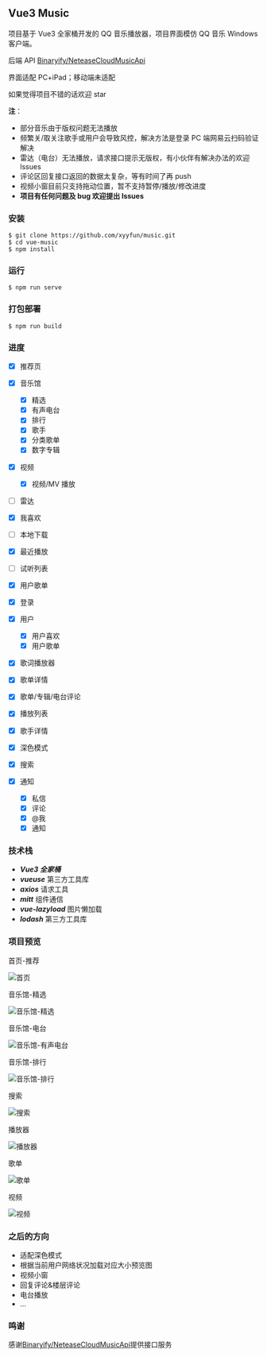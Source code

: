 <p align="center">
	<a href="https://github.com/vuejs/vue"><img src="https://img.shields.io/badge/vue-v3.2.13-blue" alt=""></a>
	<a href="https://github.com/axios/axios"><img src="https://img.shields.io/badge/axios-v1.3.4-blue" alt=""></a>
	<a href="https://github.com/vueuse/vueuse"><img src="https://img.shields.io/badge/vueuse-v9.13.0-green" alt=""></a>
	<a href="https://github.com/developit/mitt"><img src="https://img.shields.io/badge/mitt-v3.0.0-blue" alt=""></a>
	<a href="https://github.com/hilongjw/vue-lazyload"><img src="https://img.shields.io/badge/vue--lazyload-v3.0.0--rc.2-orange" alt=""></a>
</p>

## Vue3 Music

项目基于 Vue3 全家桶开发的 QQ 音乐播放器，项目界面模仿 QQ 音乐 Windows 客户端。

后端 API [Binaryify/NeteaseCloudMusicApi](https://github.com/Binaryify/NeteaseCloudMusicApi)

界面适配 PC+iPad；移动端未适配

如果觉得项目不错的话欢迎 star

**注**：

- 部分音乐由于版权问题无法播放
- 频繁关/取关注歌手或用户会导致风控，解决方法是登录 PC 端网易云扫码验证解决
- 雷达（电台）无法播放，请求接口提示无版权，有小伙伴有解决办法的欢迎 lssues
- 评论区回复接口返回的数据太复杂，等有时间了再 push
- 视频小窗目前只支持拖动位置，暂不支持暂停/播放/修改进度
- **项目有任何问题及 bug 欢迎提出 lssues**

### 安装

```
$ git clone https://github.com/xyyfun/music.git
$ cd vue-music
$ npm install
```

### 运行

```
$ npm run serve
```

### 打包部署

```
$ npm run build
```

### 进度

- [x] 推荐页
- [x] 音乐馆

  - [x] 精选
  - [x] 有声电台
  - [x] 排行
  - [x] 歌手
  - [x] 分类歌单
  - [x] 数字专辑

- [x] 视频
  - [x] 视频/MV 播放
- [ ] 雷达
- [x] 我喜欢
- [ ] 本地下载
- [x] 最近播放
- [ ] 试听列表
- [x] 用户歌单
- [x] 登录
- [x] 用户

  - [x] 用户喜欢
  - [x] 用户歌单

- [x] 歌词播放器
- [x] 歌单详情
- [x] 歌单/专辑/电台评论
- [x] 播放列表
- [x] 歌手详情
- [x] 深色模式
- [x] 搜索
- [x] 通知
  - [x] 私信
  - [x] 评论
  - [x] @我
  - [x] 通知

### 技术栈

- **_Vue3 全家桶_**
- **_vueuse_** 第三方工具库
- **_axios_** 请求工具
- **_mitt_** 组件通信
- **_vue-lazyload_** 图片懒加载
- **_lodash_** 第三方工具库

### 项目预览

首页-推荐

![首页](https://s1.ax1x.com/2023/05/30/p9vZtqU.png)

音乐馆-精选

![音乐馆-精选](https://s1.ax1x.com/2023/05/30/p9vZlPs.png)

音乐馆-电台

![音乐馆-有声电台](https://s1.ax1x.com/2023/05/30/p9vZJMV.png)

音乐馆-排行

![音乐馆-排行](https://s1.ax1x.com/2023/05/30/p9vZ32q.png)

搜索

![搜索](https://s1.ax1x.com/2023/05/30/p9vZM5j.png)

播放器

![播放器](https://s1.ax1x.com/2023/05/30/p9vZYrT.png)

歌单

![歌单](https://s1.ax1x.com/2023/05/30/p9vZ8x0.png)

视频

![视频](https://s1.ax1x.com/2023/05/30/p9vZ1Gn.png)

### 之后的方向

- 适配深色模式
- 根据当前用户网络状况加载对应大小预览图
- 视频小窗
- 回复评论&楼层评论
- 电台播放
- ...

### 鸣谢

感谢[Binaryify/NeteaseCloudMusicApi](https://github.com/Binaryify/NeteaseCloudMusicApi)提供接口服务
